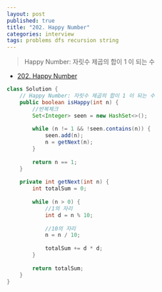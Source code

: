 ```yaml
---
layout: post
published: true
title: "202. Happy Number"
categories: interview
tags: problems dfs recursion string
---
```


> Happy Number: 자릿수 제곱의 합이 1 이 되는 수

- [202. Happy Number](https://leetcode.com/problems/happy-number/)

```java
class Solution {
    // Happy Number: 자릿수 제곱의 합이 1 이 되는 수
    public boolean isHappy(int n) {
        //반복체크
        Set<Integer> seen = new HashSet<>();
        
        while (n != 1 && !seen.contains(n)) {
            seen.add(n);
            n = getNext(n);
        }
        
        return n == 1;
    }
    
    private int getNext(int n) {
        int totalSum = 0;
        
        while (n > 0) {
            //1의 자리
            int d = n % 10;
            
            //10의 자리
            n = n / 10;
            
            totalSum += d * d;
        }
        
        return totalSum;
    }
}
```